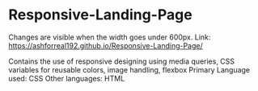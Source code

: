 # Responsive-Landing-Page

Changes are visible when the width goes under 600px.
Link: https://ashforreal192.github.io/Responsive-Landing-Page/


Contains the use of responsive designing using media queries, CSS
variables for reusable colors, image handling, flexbox
Primary Language used: CSS
Other languages: HTML
